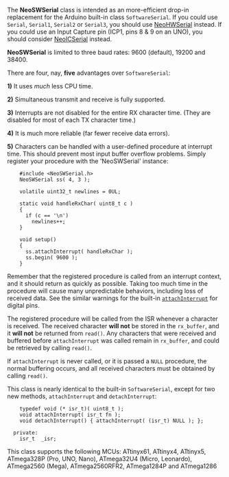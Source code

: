 The **NeoSWSerial** class is intended as an more-efficient drop-in replacement for the Arduino built-in class `SoftwareSerial`.  If you could use `Serial`, `Serial1`, `Serial2` or `Serial3`, you should use [NeoHWSerial](https://github.com/SlashDevin/NeoHWSerial) instead.  If you could use an Input Capture pin (ICP1, pins 8 & 9 on an UNO), you should consider  [NeoICSerial](https://github.com/SlashDevin/NeoICSerial) instead.

**NeoSWSerial** is limited to three baud rates: 9600 (default), 19200 and 38400.

There are four, nay, **five** advantages over `SoftwareSerial`:

**1)** It uses *much* less CPU time.  

**2)** Simultaneous transmit and receive is fully supported.

**3)** Interrupts are not disabled for the entire RX character time.  (They are disabled for most of each TX character time.)

**4)** It is much more reliable (far fewer receive data errors).

**5)** Characters can be handled with a user-defined procedure at interrupt time.  This should prevent most input buffer overflow problems.  Simply register your procedure with the 'NeoSWSerial' instance:

```
    #include <NeoSWSerial.h>
    NeoSWSerial ss( 4, 3 );
    
    volatile uint32_t newlines = 0UL;
    
    static void handleRxChar( uint8_t c )
    {
      if (c == '\n')
        newlines++;
    }
    
    void setup()
    {
      ss.attachInterrupt( handleRxChar );
      ss.begin( 9600 );
    }
```

Remember that the registered procedure is called from an interrupt context, and it should return as quickly as possible.  Taking too much time in the procedure will cause many unpredictable behaviors, including loss of received data.  See the similar warnings for the built-in [`attachInterrupt`](https://www.arduino.cc/en/Reference/AttachInterrupt) for digital pins.

The registered procedure will be called from the ISR whenever a character is received.  The received character **will not** be stored in the `rx_buffer`, and it **will not** be returned from `read()`.  Any characters that were received and buffered before `attachInterrupt` was called remain in `rx_buffer`, and could be retrieved by calling `read()`.

If `attachInterrupt` is never called, or it is passed a `NULL` procedure, the normal buffering occurs, and all received characters must be obtained by calling `read()`.

This class is nearly identical to the built-in `SoftwareSerial`, except for two new methods, `attachInterrupt` and `detachInterrupt`:

```
    typedef void (* isr_t)( uint8_t );
    void attachInterrupt( isr_t fn );
    void detachInterrupt() { attachInterrupt( (isr_t) NULL ); };

  private:
    isr_t  _isr;
```

This class supports the following MCUs: ATtinyx61, ATtinyx4, ATtinyx5, ATmega328P (Pro, UNO, Nano), ATmega32U4 (Micro, Leonardo), ATmega2560 (Mega), ATmega2560RFR2, ATmega1284P and ATmega1286
